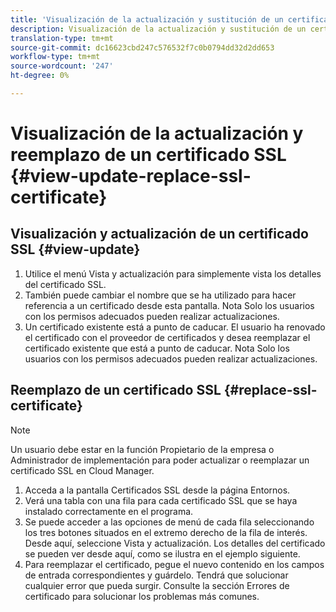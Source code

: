 ```yaml
---
title: 'Visualización de la actualización y sustitución de un certificado SSL - Administración de SSL '
description: Visualización de la actualización y sustitución de un certificado SSL - Administración de certificados SSL
translation-type: tm+mt
source-git-commit: dc16623cbd247c576532f7c0b0794dd32d2dd653
workflow-type: tm+mt
source-wordcount: '247'
ht-degree: 0%

---
```



# Visualización de la actualización y reemplazo de un certificado SSL {#view-update-replace-ssl-certificate}

## Visualización y actualización de un certificado SSL {#view-update}

1. Utilice el menú Vista y actualización para simplemente vista los detalles del certificado SSL.
1. También puede cambiar el nombre que se ha utilizado para hacer referencia a un certificado desde esta pantalla. Nota Solo los usuarios con los permisos adecuados pueden realizar actualizaciones.
1. Un certificado existente está a punto de caducar. El usuario ha renovado el certificado con el proveedor de certificados y desea reemplazar el certificado existente que está a punto de caducar. Nota Solo los usuarios con los permisos adecuados pueden realizar actualizaciones.

## Reemplazo de un certificado SSL {#replace-ssl-certificate}

>[!NOTE]
>Un usuario debe estar en la función Propietario de la empresa o Administrador de implementación para poder actualizar o reemplazar un certificado SSL en Cloud Manager.

1. Acceda a la pantalla Certificados SSL desde la página Entornos.
1. Verá una tabla con una fila para cada certificado SSL que se haya instalado correctamente en el programa.
1. Se puede acceder a las opciones de menú de cada fila seleccionando los tres botones situados en el extremo derecho de la fila de interés. Desde aquí, seleccione Vista y actualización. Los detalles del certificado se pueden ver desde aquí, como se ilustra en el ejemplo siguiente.
1. Para reemplazar el certificado, pegue el nuevo contenido en los campos de entrada correspondientes y guárdelo. Tendrá que solucionar cualquier error que pueda surgir. Consulte la sección Errores de certificado para solucionar los problemas más comunes.